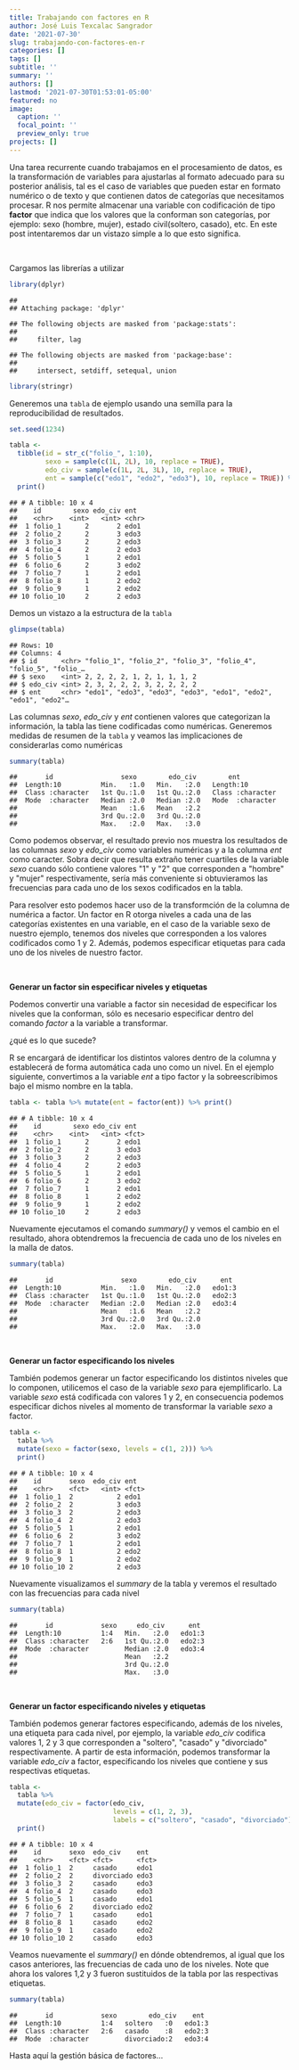 ```yaml
---
title: Trabajando con factores en R
author: José Luis Texcalac Sangrador
date: '2021-07-30'
slug: trabajando-con-factores-en-r
categories: []
tags: []
subtitle: ''
summary: ''
authors: []
lastmod: '2021-07-30T01:53:01-05:00'
featured: no
image:
  caption: ''
  focal_point: ''
  preview_only: true
projects: []
---
```



Una tarea recurrente cuando trabajamos en el procesamiento de datos, es la transformación de variables para ajustarlas al formato adecuado para su posterior análisis, tal es el caso de variables que pueden estar en formato numérico o de texto y que contienen datos de categorías que necesitamos procesar. R nos permite almacenar una variable con codificación de tipo **factor** que indica que los valores que la conforman son categorías, por ejemplo: sexo (hombre, mujer), estado civil(soltero, casado), etc. En este post intentaremos dar un vistazo simple a lo que esto significa.

&nbsp;

Cargamos las librerías a utilizar


```r
library(dplyr)
```

```
## 
## Attaching package: 'dplyr'
```

```
## The following objects are masked from 'package:stats':
## 
##     filter, lag
```

```
## The following objects are masked from 'package:base':
## 
##     intersect, setdiff, setequal, union
```

```r
library(stringr)
```

Generemos una `tabla` de ejemplo usando una semilla para la reproducibilidad de 
resultados.


```r
set.seed(1234)

tabla <- 
  tibble(id = str_c("folio_", 1:10), 
         sexo = sample(c(1L, 2L), 10, replace = TRUE), 
         edo_civ = sample(c(1L, 2L, 3L), 10, replace = TRUE), 
         ent = sample(c("edo1", "edo2", "edo3"), 10, replace = TRUE)) %>% 
  print()
```

```
## # A tibble: 10 x 4
##    id        sexo edo_civ ent  
##    <chr>    <int>   <int> <chr>
##  1 folio_1      2       2 edo1 
##  2 folio_2      2       3 edo3 
##  3 folio_3      2       2 edo3 
##  4 folio_4      2       2 edo3 
##  5 folio_5      1       2 edo1 
##  6 folio_6      2       3 edo2 
##  7 folio_7      1       2 edo1 
##  8 folio_8      1       2 edo2 
##  9 folio_9      1       2 edo2 
## 10 folio_10     2       2 edo3
```

Demos un vistazo a la estructura de la `tabla`


```r
glimpse(tabla)
```

```
## Rows: 10
## Columns: 4
## $ id      <chr> "folio_1", "folio_2", "folio_3", "folio_4", "folio_5", "folio_…
## $ sexo    <int> 2, 2, 2, 2, 1, 2, 1, 1, 1, 2
## $ edo_civ <int> 2, 3, 2, 2, 2, 3, 2, 2, 2, 2
## $ ent     <chr> "edo1", "edo3", "edo3", "edo3", "edo1", "edo2", "edo1", "edo2"…
```

Las columnas *sexo*, *edo_civ* y *ent* contienen valores que categorizan la 
información, la tabla las tiene codificadas como numéricas. Generemos medidas de 
resumen de la `tabla` y veamos las implicaciones de considerarlas como numéricas


```r
summary(tabla)
```

```
##       id                 sexo        edo_civ        ent           
##  Length:10          Min.   :1.0   Min.   :2.0   Length:10         
##  Class :character   1st Qu.:1.0   1st Qu.:2.0   Class :character  
##  Mode  :character   Median :2.0   Median :2.0   Mode  :character  
##                     Mean   :1.6   Mean   :2.2                     
##                     3rd Qu.:2.0   3rd Qu.:2.0                     
##                     Max.   :2.0   Max.   :3.0
```

Como podemos observar, el resultado previo nos muestra los resultados de las 
columnas *sexo* y *edo_civ* como variables numéricas y a la columna *ent* como 
caracter. Sobra decir que resulta extraño tener cuartiles de la variable *sexo* 
cuando sólo contiene valores "1" y "2" que corresponden a "hombre" y "mujer" 
respectivamente, sería más conveniente si obtuvieramos las frecuencias para cada 
uno de los sexos codificados en la tabla.

Para resolver esto podemos hacer uso de la transformción de la columna de 
numérica a factor. Un factor en R otorga niveles a cada una de las categorías 
existentes en una variable, en el caso de la variable sexo de nuestro ejemplo, 
tenemos dos niveles que corresponden a los valores codificados como 1 y 2. 
Además, podemos especificar etiquetas para cada uno de los niveles de nuestro factor.

&nbsp;

**Generar un factor sin especificar niveles y etiquetas**

Podemos convertir una variable a factor sin necesidad de especificar los niveles 
que la conforman, sólo es necesario especificar dentro del comando _factor_ a la 
variable a transformar.

¿qué es lo que sucede?

R se encargará de identificar los distintos valores dentro de la columna y 
establecerá de forma automática cada uno como un nivel. En el ejemplo siguiente, 
convertimos a la variable _ent_ a tipo factor y la sobreescribimos bajo el mismo 
nombre en la tabla.


```r
tabla <- tabla %>% mutate(ent = factor(ent)) %>% print()
```

```
## # A tibble: 10 x 4
##    id        sexo edo_civ ent  
##    <chr>    <int>   <int> <fct>
##  1 folio_1      2       2 edo1 
##  2 folio_2      2       3 edo3 
##  3 folio_3      2       2 edo3 
##  4 folio_4      2       2 edo3 
##  5 folio_5      1       2 edo1 
##  6 folio_6      2       3 edo2 
##  7 folio_7      1       2 edo1 
##  8 folio_8      1       2 edo2 
##  9 folio_9      1       2 edo2 
## 10 folio_10     2       2 edo3
```

Nuevamente ejecutamos el comando _summary()_ y vemos el cambio en el resultado,
ahora obtendremos la frecuencia de cada uno de los niveles en la malla de datos.


```r
summary(tabla)
```

```
##       id                 sexo        edo_civ      ent   
##  Length:10          Min.   :1.0   Min.   :2.0   edo1:3  
##  Class :character   1st Qu.:1.0   1st Qu.:2.0   edo2:3  
##  Mode  :character   Median :2.0   Median :2.0   edo3:4  
##                     Mean   :1.6   Mean   :2.2           
##                     3rd Qu.:2.0   3rd Qu.:2.0           
##                     Max.   :2.0   Max.   :3.0
```

&nbsp;

**Generar un factor especificando los niveles**

También podemos generar un factor especificando los distintos niveles que lo
componen, utilicemos el caso de la variable *sexo* para ejemplificarlo. La
variable _sexo_ está codificada con valores 1 y 2, en consecuencia podemos 
especificar dichos niveles al momento de transformar la variable _sexo_ a factor.


```r
tabla <- 
  tabla %>% 
  mutate(sexo = factor(sexo, levels = c(1, 2))) %>% 
  print()
```

```
## # A tibble: 10 x 4
##    id       sexo  edo_civ ent  
##    <chr>    <fct>   <int> <fct>
##  1 folio_1  2           2 edo1 
##  2 folio_2  2           3 edo3 
##  3 folio_3  2           2 edo3 
##  4 folio_4  2           2 edo3 
##  5 folio_5  1           2 edo1 
##  6 folio_6  2           3 edo2 
##  7 folio_7  1           2 edo1 
##  8 folio_8  1           2 edo2 
##  9 folio_9  1           2 edo2 
## 10 folio_10 2           2 edo3
```

Nuevamente visualizamos el _summary_ de la tabla y veremos el resultado con las 
frecuencias para cada nivel


```r
summary(tabla)
```

```
##       id            sexo     edo_civ      ent   
##  Length:10          1:4   Min.   :2.0   edo1:3  
##  Class :character   2:6   1st Qu.:2.0   edo2:3  
##  Mode  :character         Median :2.0   edo3:4  
##                           Mean   :2.2           
##                           3rd Qu.:2.0           
##                           Max.   :3.0
```

&nbsp;

**Generar un factor especificando niveles y etiquetas**

También podemos generar factores especificando, además de los niveles, una
etiqueta para cada nivel, por ejemplo, la variable *edo_civ* codifica
valores 1, 2 y 3 que corresponden a "soltero", "casado" y "divorciado"
respectivamente. A partir de esta información, podemos transformar la variable
*edo_civ* a factor, especificando los niveles que contiene y sus respectivas
etiquetas.


```r
tabla <- 
  tabla %>% 
  mutate(edo_civ = factor(edo_civ, 
                          levels = c(1, 2, 3), 
                          labels = c("soltero", "casado", "divorciado"))) %>% 
  print()
```

```
## # A tibble: 10 x 4
##    id       sexo  edo_civ    ent  
##    <chr>    <fct> <fct>      <fct>
##  1 folio_1  2     casado     edo1 
##  2 folio_2  2     divorciado edo3 
##  3 folio_3  2     casado     edo3 
##  4 folio_4  2     casado     edo3 
##  5 folio_5  1     casado     edo1 
##  6 folio_6  2     divorciado edo2 
##  7 folio_7  1     casado     edo1 
##  8 folio_8  1     casado     edo2 
##  9 folio_9  1     casado     edo2 
## 10 folio_10 2     casado     edo3
```

Veamos nuevamente el *summary()* en dónde obtendremos, al igual que los casos
anteriores, las frecuencias de cada uno de los niveles. Note que ahora los
valores 1,2 y 3 fueron sustituidos de la tabla por las respectivas etiquetas.


```r
summary(tabla)
```

```
##       id            sexo        edo_civ    ent   
##  Length:10          1:4   soltero   :0   edo1:3  
##  Class :character   2:6   casado    :8   edo2:3  
##  Mode  :character         divorciado:2   edo3:4
```

Hasta aquí la gestión básica de factores...
